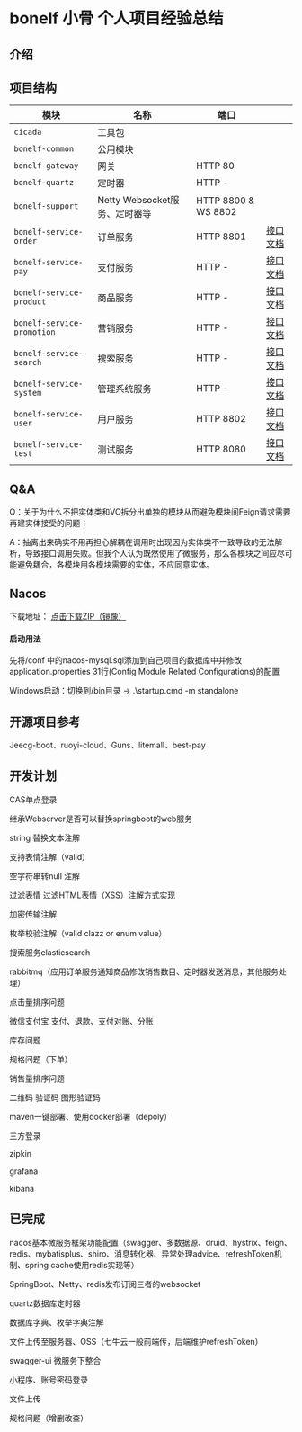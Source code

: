 # bonelf 小骨 个人项目经验总结

## 介绍

## 项目结构

| 模块 | 名称 | 端口 | |
| --- | --- | --- | --- |
| `cicada` | 工具包 |  | |
| `bonelf-common` | 公用模块 |  | |
| `bonelf-gateway` | 网关 | HTTP 80 | |
| `bonelf-quartz` | 定时器 | HTTP - | |
| `bonelf-support` | Netty Websocket服务、定时器等 | HTTP 8800 & WS 8802 | |
| `bonelf-service-order` | 订单服务 | HTTP 8801 | [接口文档]() |
| `bonelf-service-pay` | 支付服务 | HTTP - | [接口文档]() |
| `bonelf-service-product` | 商品服务 | HTTP - | [接口文档]() |
| `bonelf-service-promotion` | 营销服务 | HTTP - | [接口文档]() |
| `bonelf-service-search` | 搜索服务 | HTTP - | [接口文档]() |
| `bonelf-service-system` | 管理系统服务 | HTTP - | [接口文档]() |
| `bonelf-service-user` | 用户服务 | HTTP 8802 | [接口文档]() |
| `bonelf-service-test` | 测试服务 | HTTP 8080 | [接口文档]() |

## Q&A
Q：关于为什么不把实体类和VO拆分出单独的模块从而避免模块间Feign请求需要再建实体接受的问题：

A：抽离出来确实不用再担心解耦在调用时出现因为实体类不一致导致的无法解析，导致接口调用失败。但我个人认为既然使用了微服务，那么各模块之间应尽可能避免耦合，各模块用各模块需要的实体，不应同意实体。

## Nacos
下载地址：
[点击下载ZIP（镜像）](https://github-production-release-asset-2e65be.s3.amazonaws.com/137451403/90b68b00-d688-11ea-8e5b-0126ff25179c?X-Amz-Algorithm=AWS4-HMAC-SHA256&X-Amz-Credential=AKIAIWNJYAX4CSVEH53A%2F20201004%2Fus-east-1%2Fs3%2Faws4_request&X-Amz-Date=20201004T151437Z&X-Amz-Expires=300&X-Amz-Signature=4f9425db68308988d24ba947031ddbac59ceda8a8494a306bff5132fcd1c55c5&X-Amz-SignedHeaders=host&actor_id=0&key_id=0&repo_id=137451403&response-content-disposition=attachment%3B%20filename%3Dnacos-server-1.3.2.zip&response-content-type=application%2Foctet-stream)

#### 启动用法
先将/conf 中的nacos-mysql.sql添加到自己项目的数据库中并修改application.properties 31行(Config Module Related Configurations)的配置

Windows启动：切换到/bin目录 -> .\startup.cmd -m standalone

## 开源项目参考
Jeecg-boot、ruoyi-cloud、Guns、litemall、best-pay

## 开发计划
CAS单点登录

继承Webserver是否可以替换springboot的web服务

string 替换文本注解

支持表情注解（valid）

空字符串转null 注解

过滤表情 过滤HTML表情（XSS）注解方式实现

加密传输注解

枚举校验注解（valid clazz or enum value）

搜索服务elasticsearch

rabbitmq（应用订单服务通知商品修改销售数目、定时器发送消息，其他服务处理）

点击量排序问题

微信支付宝 支付、退款、支付对账、分账

库存问题

规格问题（下单）

销售量排序问题

二维码 验证码 图形验证码

maven一键部署、使用docker部署（depoly）

三方登录

zipkin

grafana

kibana

## 已完成
nacos基本微服务框架功能配置（swagger、多数据源、druid、hystrix、feign、redis、mybatisplus、shiro、消息转化器、异常处理advice、refreshToken机制、spring cache使用redis实现等）

SpringBoot、Netty、redis发布订阅三者的websocket

quartz数据库定时器

数据库字典、枚举字典注解

文件上传至服务器、OSS（七牛云一般前端传，后端维护refreshToken）

swagger-ui 微服务下整合

小程序、账号密码登录

文件上传

规格问题（增删改查）